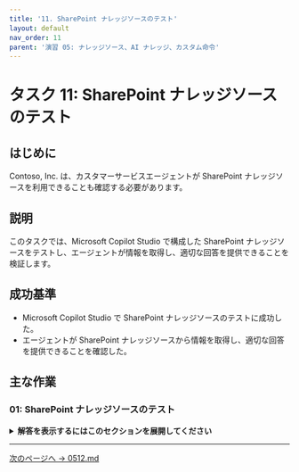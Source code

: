 ```yaml
---
title: '11. SharePoint ナレッジソースのテスト'
layout: default
nav_order: 11
parent: '演習 05: ナレッジソース、AI ナレッジ、カスタム命令'
---
```


# タスク 11: SharePoint ナレッジソースのテスト

## はじめに

Contoso, Inc. は、カスタマーサービスエージェントが SharePoint ナレッジソースを利用できることも確認する必要があります。

## 説明

このタスクでは、Microsoft Copilot Studio で構成した SharePoint ナレッジソースをテストし、エージェントが情報を取得し、適切な回答を提供できることを検証します。

## 成功基準

-   Microsoft Copilot Studio で SharePoint ナレッジソースのテストに成功した。
-   エージェントが SharePoint ナレッジソースから情報を取得し、適切な回答を提供できることを確認した。

## 主な作業

### 01: SharePoint ナレッジソースのテスト

<details markdown="block"> 
  <summary><strong>解答を表示するにはこのセクションを展開してください</strong></summary> 

1. 上部バーの **Knowledge** を選択します。

	![r98jsagl.jpg](../../media/r98jsagl.jpg)

> [!NOTE]
> **Status** が **Ready** になっていても、SharePoint ナレッジソースの全コンテンツのインデックス作成には時間がかかる場合があります。このテストには影響しませんので、何らかのコンテンツが取得できることだけを確認します。

1. **Test your agent** ペイン右上のリフレッシュアイコンを選択し、新しい会話を開始します。

1. SharePoint サイトに関連する質問をします:

	`Mark 8 Project Team が取り組んでいる内容について教えてください。`

	![0iyvjxd2.jpg](../../media/0iyvjxd2.jpg)

</details>

---

[次のページへ → 0512.md](0512.md)